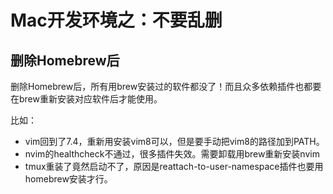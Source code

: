 # Mac开发环境之：不要乱删

## 删除Homebrew后

删除Homebrew后，所有用brew安装过的软件都没了！而且众多依赖插件也都要在brew重新安装对应软件后才能使用。

比如：
- vim回到了7.4，重新用安装vim8可以，但是要手动把vim8的路径加到PATH。
- nvim的healthcheck不通过，很多插件失效。需要卸载用brew重新安装nvim
- tmux重装了竟然启动不了，原因是reattach-to-user-namespace插件也要用homebrew安装才行。